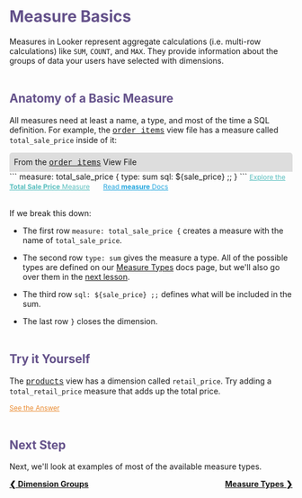 <h1 style="color:rgb(100,81,138)">Measure Basics</h1>

Measures in Looker represent aggregate calculations (i.e. multi-row calculations) like `SUM`, `COUNT`, and `MAX`. They provide information about the groups of data your users have selected with dimensions.<br /><br />



<h2 style="color:rgb(100,81,138)">Anatomy of a Basic Measure</h2>

All measures need at least a name, a type, and most of the time a SQL definition.  For example, the <a href="https://learn2.looker.com/projects/e-commerce/files/order_items.view.lkml" style="font-family:Monaco,Menlo,Consolas,Courier New,monospace;">order_items</a> view file has a measure called `total_sale_price` inside of it:

<div style="border-radius:5px 5px 0 0;padding:8px;background-color:rgb(221,221,221);">
 From the <a href="https://learn2.looker.com/projects/e-commerce/files/order_items.view.lkml" style="font-family:Monaco,Menlo,Consolas,Courier New,monospace;">order_items</a> View File</a>
</div>
```
measure: total_sale_price {
  type: sum
  sql: ${sale_price} ;;
}
```
<a style="color:rgb(87,190,190);font-size:12px;margin-right:20px;" href="https://learn2.looker.com/explore/e_commerce/order_items?qid=WHIBHhD6wQdymUPI0Fz4ja" target="_blank"><i class="fa fa-search"></i> Explore the <b>Total Sale Price</b> Measure</a> <a style="color:rgb(32,165,222);font-size:12px;" href="https://looker.com/docs/reference/field-params/measure" target="_blank"><i class="fa fa-file-text-o"></i> Read <b>measure</b> Docs</a><br /><br />

If we break this down:

+ The first row `measure: total_sale_price {` creates a measure with the name of `total_sale_price`.

+ The second row `type: sum` gives the measure a type. All of the possible types are defined on our [Measure Types](https://looker.com/docs/reference/field-reference/measure-type-reference) docs page, but we'll also go over them in the [next lesson](https://learn2.looker.com/projects/e-commerce/files/9_measure_types.md).

+ The third row `sql: ${sale_price} ;;` defines what will be included in the sum.

+ The last row `}` closes the dimension.<br /><br />



<h2 style="color:rgb(100,81,138)">Try it Yourself</h2>

The <a href="https://learn2.looker.com/projects/e-commerce/files/products.view.lkml" style="font-family:Monaco,Menlo,Consolas,Courier New,monospace;">products</a> view has a dimension called `retail_price`. Try adding a `total_retail_price` measure that adds up the total price.

<a href="https://learn2.looker.com/projects/e-commerce/files/z_answers.md#measure-basics" style="color:rgb(234,138,47);font-size:12px;"><i class="fa fa-check-square-o"></i> See the Answer</a><br /><br />



<h2 style="color:rgb(100,81,138)">Next Step</h2>

Next, we'll look at examples of most of the available measure types.

<div style="float:left;font-weight:bold;">
  <a href="https://learn2.looker.com/projects/e-commerce/files/7_dimension_groups.md">&#10094; Dimension Groups</a>
</div>

<div style="float:right;font-weight:bold;">
  <a href="https://learn2.looker.com/projects/e-commerce/files/9_measure_types.md">Measure Types &#10095;</a>
</div>
